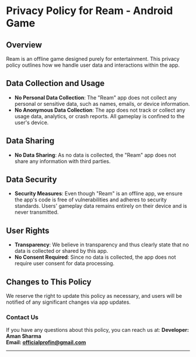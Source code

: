 # Privacy Policy for Ream - Android Game

## Overview
Ream is an offline game designed purely for entertainment. This privacy policy outlines how we handle user data and interactions within the app.

## Data Collection and Usage
- **No Personal Data Collection**: The "Ream" app does not collect any personal or sensitive data, such as names, emails, or device information.
- **No Anonymous Data Collection**: The app does not track or collect any usage data, analytics, or crash reports. All gameplay is confined to the user's device.

## Data Sharing
- **No Data Sharing**: As no data is collected, the "Ream" app does not share any information with third parties.

## Data Security
- **Security Measures**: Even though "Ream" is an offline app, we ensure the app's code is free of vulnerabilities and adheres to security standards. Users' gameplay data remains entirely on their device and is never transmitted.

## User Rights
- **Transparency**: We believe in transparency and thus clearly state that no data is collected or shared by this app.
- **No Consent Required**: Since no data is collected, the app does not require user consent for data processing.

## Changes to This Policy
We reserve the right to update this policy as necessary, and users will be notified of any significant changes via app updates.

### Contact Us
If you have any questions about this policy, you can reach us at:
**Developer: Aman Sharma**  
**Email: officialprofin@gmail.com**

---


